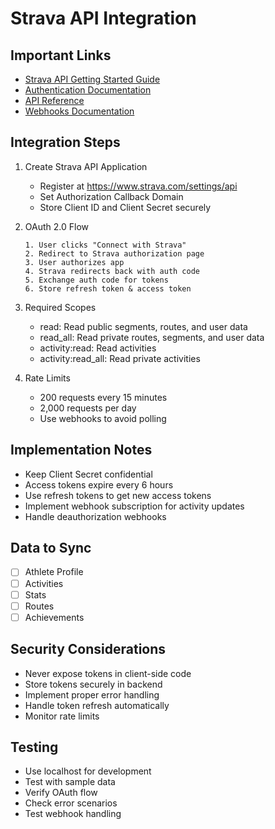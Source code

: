 # Strava API Integration

## Important Links
- [Strava API Getting Started Guide](https://developers.strava.com/docs/getting-started/)
- [Authentication Documentation](https://developers.strava.com/docs/authentication)
- [API Reference](https://developers.strava.com/docs/reference)
- [Webhooks Documentation](https://developers.strava.com/docs/webhooks)

## Integration Steps
1. Create Strava API Application
   - Register at https://www.strava.com/settings/api
   - Set Authorization Callback Domain
   - Store Client ID and Client Secret securely

2. OAuth 2.0 Flow
   ```
   1. User clicks "Connect with Strava"
   2. Redirect to Strava authorization page
   3. User authorizes app
   4. Strava redirects back with auth code
   5. Exchange auth code for tokens
   6. Store refresh token & access token
   ```

3. Required Scopes
   - read: Read public segments, routes, and user data
   - read_all: Read private routes, segments, and user data
   - activity:read: Read activities
   - activity:read_all: Read private activities

4. Rate Limits
   - 200 requests every 15 minutes
   - 2,000 requests per day
   - Use webhooks to avoid polling

## Implementation Notes
- Keep Client Secret confidential
- Access tokens expire every 6 hours
- Use refresh tokens to get new access tokens
- Implement webhook subscription for activity updates
- Handle deauthorization webhooks

## Data to Sync
- [ ] Athlete Profile
- [ ] Activities
- [ ] Stats
- [ ] Routes
- [ ] Achievements

## Security Considerations
- Never expose tokens in client-side code
- Store tokens securely in backend
- Implement proper error handling
- Handle token refresh automatically
- Monitor rate limits

## Testing
- Use localhost for development
- Test with sample data
- Verify OAuth flow
- Check error scenarios
- Test webhook handling 